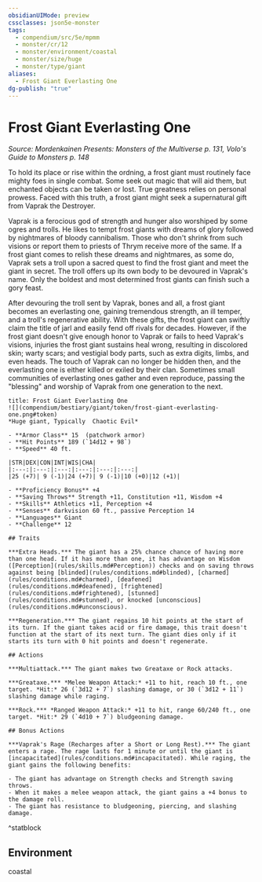```yaml
---
obsidianUIMode: preview
cssclasses: json5e-monster
tags:
  - compendium/src/5e/mpmm
  - monster/cr/12
  - monster/environment/coastal
  - monster/size/huge
  - monster/type/giant
aliases:
  - Frost Giant Everlasting One
dg-publish: "true"
---
```

# Frost Giant Everlasting One
*Source: Mordenkainen Presents: Monsters of the Multiverse p. 131, Volo's Guide to Monsters p. 148*  

To hold its place or rise within the ordning, a frost giant must routinely face mighty foes in single combat. Some seek out magic that will aid them, but enchanted objects can be taken or lost. True greatness relies on personal prowess. Faced with this truth, a frost giant might seek a supernatural gift from Vaprak the Destroyer.

Vaprak is a ferocious god of strength and hunger also worshiped by some ogres and trolls. He likes to tempt frost giants with dreams of glory followed by nightmares of bloody cannibalism. Those who don't shrink from such visions or report them to priests of Thrym receive more of the same. If a frost giant comes to relish these dreams and nightmares, as some do, Vaprak sets a troll upon a sacred quest to find the frost giant and meet the giant in secret. The troll offers up its own body to be devoured in Vaprak's name. Only the boldest and most determined frost giants can finish such a gory feast.

After devouring the troll sent by Vaprak, bones and all, a frost giant becomes an everlasting one, gaining tremendous strength, an ill temper, and a troll's regenerative ability. With these gifts, the frost giant can swiftly claim the title of jarl and easily fend off rivals for decades. However, if the frost giant doesn't give enough honor to Vaprak or fails to heed Vaprak's visions, injuries the frost giant sustains heal wrong, resulting in discolored skin; warty scars; and vestigial body parts, such as extra digits, limbs, and even heads. The touch of Vaprak can no longer be hidden then, and the everlasting one is either killed or exiled by their clan. Sometimes small communities of everlasting ones gather and even reproduce, passing the "blessing" and worship of Vaprak from one generation to the next.

```ad-statblock
title: Frost Giant Everlasting One
![](compendium/bestiary/giant/token/frost-giant-everlasting-one.png#token)
*Huge giant, Typically  Chaotic Evil*

- **Armor Class** 15  (patchwork armor)
- **Hit Points** 189 (`14d12 + 98`)
- **Speed** 40 ft.

|STR|DEX|CON|INT|WIS|CHA|
|:---:|:---:|:---:|:---:|:---:|:---:|
|25 (+7)| 9 (-1)|24 (+7)| 9 (-1)|10 (+0)|12 (+1)|

- **Proficiency Bonus** +4
- **Saving Throws** Strength +11, Constitution +11, Wisdom +4
- **Skills** Athletics +11, Perception +4
- **Senses** darkvision 60 ft., passive Perception 14
- **Languages** Giant
- **Challenge** 12

## Traits

***Extra Heads.*** The giant has a 25% chance chance of having more than one head. If it has more than one, it has advantage on Wisdom ([Perception](rules/skills.md#Perception)) checks and on saving throws against being [blinded](rules/conditions.md#blinded), [charmed](rules/conditions.md#charmed), [deafened](rules/conditions.md#deafened), [frightened](rules/conditions.md#frightened), [stunned](rules/conditions.md#stunned), or knocked [unconscious](rules/conditions.md#unconscious).

***Regeneration.*** The giant regains 10 hit points at the start of its turn. If the giant takes acid or fire damage, this trait doesn't function at the start of its next turn. The giant dies only if it starts its turn with 0 hit points and doesn't regenerate.

## Actions

***Multiattack.*** The giant makes two Greataxe or Rock attacks.

***Greataxe.*** *Melee Weapon Attack:* +11 to hit, reach 10 ft., one target. *Hit:* 26 (`3d12 + 7`) slashing damage, or 30 (`3d12 + 11`) slashing damage while raging.

***Rock.*** *Ranged Weapon Attack:* +11 to hit, range 60/240 ft., one target. *Hit:* 29 (`4d10 + 7`) bludgeoning damage.

## Bonus Actions

***Vaprak's Rage (Recharges after a Short or Long Rest).*** The giant enters a rage. The rage lasts for 1 minute or until the giant is [incapacitated](rules/conditions.md#incapacitated). While raging, the giant gains the following benefits:

- The giant has advantage on Strength checks and Strength saving throws.  
- When it makes a melee weapon attack, the giant gains a +4 bonus to the damage roll.  
- The giant has resistance to bludgeoning, piercing, and slashing damage.  
```
^statblock

## Environment

coastal